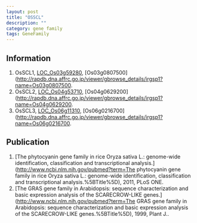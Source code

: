 ```yaml
---
layout: post
title: "OSSCL"
description: ""
category: gene family
tags: GeneFamily
---
```


## Information
1. OsSCL1, [LOC_Os03g59280](http://rice.plantbiology.msu.edu/cgi-bin/ORF_infopage.cgi?orf=LOC_Os03g59280), [Os03g0807500](http://rapdb.dna.affrc.go.jp/viewer/gbrowse_details/irgsp1?name=Os03g0807500.
2. OsSCL2, [LOC_Os04g53710](http://rice.plantbiology.msu.edu/cgi-bin/ORF_infopage.cgi?orf=LOC_Os04g53710), [Os04g0629200](http://rapdb.dna.affrc.go.jp/viewer/gbrowse_details/irgsp1?name=Os04g0629200.
3. OsSCL3, [LOC_Os06g11310](http://rice.plantbiology.msu.edu/cgi-bin/ORF_infopage.cgi?orf=LOC_Os06g11310), [Os06g0216700](http://rapdb.dna.affrc.go.jp/viewer/gbrowse_details/irgsp1?name=Os06g0216700.

## Publication
1. [The phytocyanin gene family in rice Oryza sativa L.: genome-wide identification, classification and transcriptional analysis.](http://www.ncbi.nlm.nih.gov/pubmed?term=The phytocyanin gene family in rice Oryza sativa L.: genome-wide identification, classification and transcriptional analysis.%5BTitle%5D), 2011, PLoS ONE.
2. [The GRAS gene family in Arabidopsis: sequence characterization and basic expression analysis of the SCARECROW-LIKE genes.](http://www.ncbi.nlm.nih.gov/pubmed?term=The GRAS gene family in Arabidopsis: sequence characterization and basic expression analysis of the SCARECROW-LIKE genes.%5BTitle%5D), 1999, Plant J..


